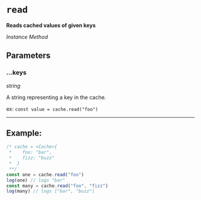 # `read`

**Reads cached values of given keys**

_Instance Method_

## **Parameters**

### **…keys**

_string_

A string representing a key in the cache.

ex: `const value = cache.read("foo")`

---

## **Example:**

```js
/* cache = <Cache>{
 *    foo: "bar",
 *    fizz: "buzz"
 *  }
 **/
const one = cache.read("foo")
log(one) // logs "bar"
const many = cache.read("foo", "fizz")
log(many) // logs ["bar", "buzz"]
```

